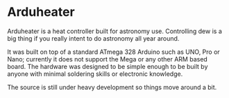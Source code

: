 # Arduheater

Arduheater is a heat controller built for astronomy use.
Controlling dew is a big thing if you really intent to do astronomy all year around.

It was built on top of a standard ATmega 328 Arduino such as UNO, Pro or Nano; currently it does not support the Mega or any other ARM based board.
The hardware was designed to be simple enough to be built by anyone with minimal soldering skills or electronic knowledge.

The source is still under heavy development so things move around a bit.
